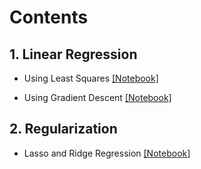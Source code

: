 # Contents

## 1. Linear Regression
  
  - Using Least Squares [[Notebook]](https://github.com/LaxmanSinghTomar/Machine-Learning/blob/master/Tutorials/Linear%20Regression/Linear%20Regression%20using%20Least%20Squares.ipynb)
  
  - Using Gradient Descent [[Notebook]](https://github.com/LaxmanSinghTomar/Machine-Learning/blob/master/Tutorials/Linear%20Regression/Linear%20Regression%20using%20Gradient%20Descent.ipynb)
  
## 2. Regularization

  - Lasso and Ridge Regression [[Notebook]](https://github.com/LaxmanSinghTomar/Machine-Learning/blob/master/Tutorials/Regularization/Regularization.ipynb)
